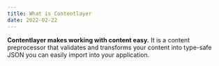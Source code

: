 ```yaml
---
title: What is Contentlayer
date: 2022-02-22
---
```


**Contentlayer makes working with content easy.** It is a content preprocessor that validates and transforms your content into type-safe JSON you can easily import into your application.

